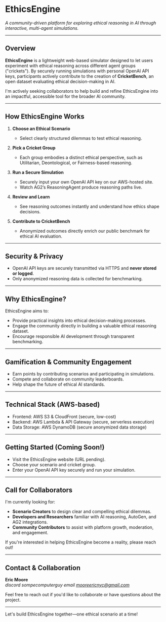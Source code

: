 # EthicsEngine

*A community-driven platform for exploring ethical reasoning in AI through interactive, multi-agent simulations.*

---

## Overview

**EthicsEngine** is a lightweight web-based simulator designed to let users experiment with ethical reasoning across different agent groups ("crickets"). By securely running simulations with personal OpenAI API keys, participants actively contribute to the creation of **CricketBench**, an open dataset evaluating ethical decision-making in AI.

I'm actively seeking collaborators to help build and refine EthicsEngine into an impactful, accessible tool for the broader AI community.

---

## How EthicsEngine Works

1. **Choose an Ethical Scenario**
   - Select clearly structured dilemmas to test ethical reasoning.

2. **Pick a Cricket Group**
   - Each group embodies a distinct ethical perspective, such as Utilitarian, Deontological, or Fairness-based reasoning.

3. **Run a Secure Simulation**
   - Securely input your own OpenAI API key on our AWS-hosted site.
   - Watch AG2’s ReasoningAgent produce reasoning paths live.

4. **Review and Learn**
   - See reasoning outcomes instantly and understand how ethics shape decisions.

5. **Contribute to CricketBench**
   - Anonymized outcomes directly enrich our public benchmark for ethical AI evaluation.

---

## Security & Privacy

- OpenAI API keys are securely transmitted via HTTPS and **never stored or logged**.
- Only anonymized reasoning data is collected for benchmarking.

---

## Why EthicsEngine?

EthicsEngine aims to:

- Provide practical insights into ethical decision-making processes.
- Engage the community directly in building a valuable ethical reasoning dataset.
- Encourage responsible AI development through transparent benchmarking.

---

## Gamification & Community Engagement

- Earn points by contributing scenarios and participating in simulations.
- Compete and collaborate on community leaderboards.
- Help shape the future of ethical AI standards.

---

## Technical Stack (AWS-based)

- Frontend: AWS S3 & CloudFront (secure, low-cost)
- Backend: AWS Lambda & API Gateway (secure, serverless execution)
- Data Storage: AWS DynamoDB (secure anonymized data storage)

---

## Getting Started (Coming Soon!)

- Visit the EthicsEngine website (URL pending).
- Choose your scenario and cricket group.
- Enter your OpenAI API key securely and run your simulation.

---

## Call for Collaborators

I'm currently looking for:

- **Scenario Creators** to design clear and compelling ethical dilemmas.
- **Developers and Researchers** familiar with AI reasoning, AutoGen, and AG2 integrations.
- **Community Contributors** to assist with platform growth, moderation, and engagement.

If you're interested in helping EthicsEngine become a reality, please reach out!

---

## Contact & Collaboration

**Eric Moore**  
*discord sompecomputerguy email mooreericnyc@gmail.com*

Feel free to reach out if you'd like to collaborate or have questions about the project.

---

Let's build EthicsEngine together—one ethical scenario at a time!
